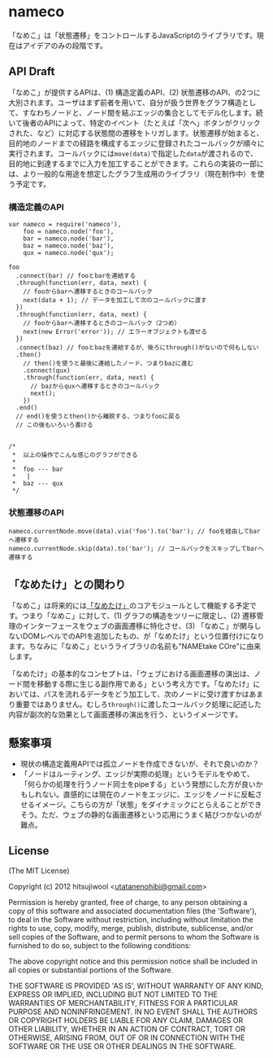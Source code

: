
# nameco

「なめこ」は「状態遷移」をコントロールするJavaScriptのライブラリです。現在はアイデアのみの段階です。

## API Draft

「なめこ」が提供するAPIは、(1) 構造定義のAPI、(2) 状態遷移のAPI、の2つに大別されます。ユーザはまず前者を用いて、自分が扱う世界をグラフ構造として、すなわちノードと、ノード間を結ぶエッジの集合としてモデル化します。続いて後者のAPIによって、特定のイベント（たとえば「次ヘ」ボタンがクリックされた、など）に対応する状態間の遷移をトリガします。状態遷移が始まると、目的地のノードまでの経路を構成するエッジに登録されたコールバックが順々に実行されます。コールバックには`move(data)`で指定した`data`が渡されるので、目的地に到達するまでに入力を加工することができます。これらの実装の一部には、より一般的な用途を想定したグラフ生成用のライブラリ（現在制作中）を使う予定です。


### 構造定義のAPI

    var nameco = require('nameco'),    
        foo = nameco.node('foo'),
        bar = nameco.node('bar'),
        baz = nameco.node('baz'),
        qux = nameco.node('qux');
    
    foo
      .connect(bar) // fooとbarを連結する
      .through(function(err, data, next) { 
        // fooからbarへ遷移するときのコールバック
        next(data + 1); // データを加工して次のコールバックに渡す
      })
      .through(function(err, data, next) {
        // fooからbarへ遷移するときのコールバック（2つめ）
        next(new Error('error')); // エラーオブジェクトも渡せる
      })
      .connect(baz) // fooとbazを連結するが、後ろにthrough()がないので何もしない
      .then()
        // then()を使うと最後に連結したノード、つまりbazに進む
        .connect(qux)
        .through(function(err, data, next) {
          // bazからquxへ遷移するときのコールバック
          next();
        })
      .end()
      // end()を使うとthen()から離脱する、つまりfooに戻る
      // この後もいろいろ書ける
      
      
    /*
     *  以上の操作でこんな感じのグラフができる
     *
     *  foo --- bar
     *   |
     *  baz --- qux
     */
  
### 状態遷移のAPI

    nameco.currentNode.move(data).via('foo').to('bar'); // fooを経由してbarへ遷移する
    nameco.currentNode.skip(data).to('bar'); // コールバックをスキップしてbarへ遷移する
    
## 「なめたけ」との関わり

「なめこ」は将来的には[「なめたけ」](http://github.com/hitsujiwool/jquery-nametake)のコアモジュールとして機能する予定です。つまり「なめこ」に対して、(1) グラフの構造をツリーに限定し、(2) 遷移管理のインターフェースをウェブの画面遷移に特化させ、(3) 「なめこ」が関与しないDOMレベルでのAPIを追加したもの、が「なめたけ」という位置付けになります。ちなみに「なめこ」というライブラリの名前も"NAMEtake COre"に由来します。

「なめたけ」の基本的なコンセプトは、「ウェブにおける画面遷移の演出は、ノード間を移動する際に生じる副作用である」という考え方です。「なめたけ」においては、パスを流れるデータをどう加工して、次のノードに受け渡すかはあまり重要ではありません。むしろ`through()`に渡したコールバック処理に記述した内容が副次的な効果として画面遷移の演出を行う、というイメージです。

## 懸案事項

* 現状の構造定義用APIでは孤立ノードを作成できないが、それで良いのか？
* 「ノードはルーティング、エッジが実際の処理」というモデルをやめて、「何らかの処理を行うノード同士をpipeする」という発想にした方が良いかもしれない。直感的には現在のノードをエッジに、エッジをノードに反転させるイメージ。こちらの方が「状態」をダイナミックにとらえることができそう。ただ、ウェブの静的な画面遷移という応用にうまく結びつかないのが難点。
  



## License 

(The MIT License)

Copyright (c) 2012 hitsujiwool &lt;utatanenohibi@gmail.com&gt;

Permission is hereby granted, free of charge, to any person obtaining
a copy of this software and associated documentation files (the
'Software'), to deal in the Software without restriction, including
without limitation the rights to use, copy, modify, merge, publish,
distribute, sublicense, and/or sell copies of the Software, and to
permit persons to whom the Software is furnished to do so, subject to
the following conditions:

The above copyright notice and this permission notice shall be
included in all copies or substantial portions of the Software.

THE SOFTWARE IS PROVIDED 'AS IS', WITHOUT WARRANTY OF ANY KIND,
EXPRESS OR IMPLIED, INCLUDING BUT NOT LIMITED TO THE WARRANTIES OF
MERCHANTABILITY, FITNESS FOR A PARTICULAR PURPOSE AND NONINFRINGEMENT.
IN NO EVENT SHALL THE AUTHORS OR COPYRIGHT HOLDERS BE LIABLE FOR ANY
CLAIM, DAMAGES OR OTHER LIABILITY, WHETHER IN AN ACTION OF CONTRACT,
TORT OR OTHERWISE, ARISING FROM, OUT OF OR IN CONNECTION WITH THE
SOFTWARE OR THE USE OR OTHER DEALINGS IN THE SOFTWARE.
